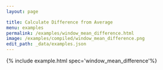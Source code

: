 ```yaml
---
layout: page

title: Calculate Difference from Average
menu: examples
permalink: /examples/window_mean_difference.html
image: /examples/compiled/window_mean_difference.png
edit_path: _data/examples.json
---
```




{% include example.html spec='window_mean_difference'%}
